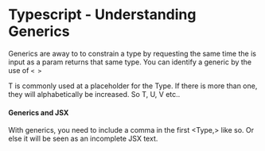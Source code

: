 # Typescript - Understanding Generics 

Generics are away to to constrain a type by requesting the same time the is input as a param returns that same type. 
You can identify a generic by the use of `< >`

T is commonly used at a placeholder for the Type. 
If there is more than one, they will alphabetically be increased. So T, U, V  etc.. 

#### Generics and JSX
With generics, you need to include a comma in the first <Type,> like so. Or else it will be seen as an incomplete JSX text. 
